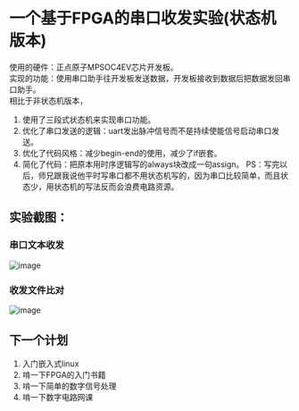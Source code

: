 # 一个基于FPGA的串口收发实验(状态机版本)
使用的硬件：正点原子MPSOC4EV芯片开发板。<br>
实现的功能：使用串口助手往开发板发送数据，开发板接收到数据后把数据发回串口助手。<br>
相比于非状态机版本，<br>
1. 使用了三段式状态机来实现串口功能。
2. 优化了串口发送的逻辑：uart发出脉冲信号而不是持续使能信号启动串口发送。
3. 优化了代码风格：减少begin-end的使用，减少了if嵌套。
4. 简化了代码：把原本用时序逻辑写的always块改成一句assign。
PS：写完以后，师兄跟我说他平时写串口都不用状态机写的，因为串口比较简单，而且状态少，用状态机的写法反而会浪费电路资源。

## 实验截图：<br>
### 串口文本收发<br>
![image](https://github.com/user-attachments/assets/29c689b0-ff4b-4619-867e-85091ddeae5d)<br>
### 收发文件比对<br>
![image](https://github.com/user-attachments/assets/80b60c9b-3d1f-40f9-bbac-dbd7906e4583)<br>

## 下一个计划<br>
1. 入门嵌入式linux
2. 啃一下FPGA的入门书籍
3. 啃一下简单的数字信号处理
4. 啃一下数字电路网课
